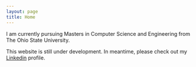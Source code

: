```yaml
---
layout: page
title: Home
---
```


<!-- <p class="message">
  I am currently pursuing Masters in Computer Science and Egineering from The Ohio State Univeristy.
</p> -->
  I am currently pursuing Masters in Computer Science and Engineering from The Ohio State University.

  This website is still under development. In meantime, please check out my [Linkedin](https://www.linkedin.com/in/akshaypguptha) profile.
